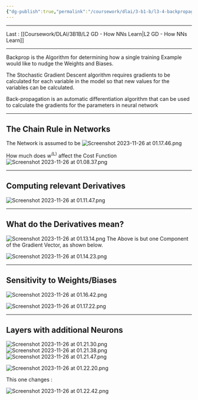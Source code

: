 ```yaml
---
{"dg-publish":true,"permalink":"/coursework/dlai/3-b1-b/l3-4-backpropagation-and-its-calculus/","noteIcon":""}
---
```


---
Last : [[Coursework/DLAI/3B1B/L2 GD - How NNs Learn\|L2 GD - How NNs Learn]]

---
Backprop is the Algorithm for determining how a single training Example would like to nudge the Weights and Biases. 

The Stochastic Gradient Descent algorithm requires gradients to be calculated for each variable in the model so that new values for the variables can be calculated.

Back-propagation is an automatic differentiation algorithm that can be used to calculate the gradients for the parameters in neural network

---
## The Chain Rule in Networks

The Network is assumed to be 
![Screenshot 2023-11-26 at 01.17.46.png](/img/user/Attachments/Screenshot%202023-11-26%20at%2001.17.46.png)

 How much does *w*<sup>(L)</sup> affect the Cost Function
![Screenshot 2023-11-26 at 01.08.37.png](/img/user/Attachments/Screenshot%202023-11-26%20at%2001.08.37.png)

---
## Computing relevant Derivatives

![Screenshot 2023-11-26 at 01.11.47.png](/img/user/Attachments/Screenshot%202023-11-26%20at%2001.11.47.png)


---
## What do the Derivatives mean? 



![Screenshot 2023-11-26 at 01.13.14.png](/img/user/Attachments/Screenshot%202023-11-26%20at%2001.13.14.png)
The Above is but one Component of the Gradient Vector, as shown below. 

![Screenshot 2023-11-26 at 01.14.23.png](/img/user/Attachments/Screenshot%202023-11-26%20at%2001.14.23.png)

---
## Sensitivity to Weights/Biases

![Screenshot 2023-11-26 at 01.16.42.png](/img/user/Attachments/Screenshot%202023-11-26%20at%2001.16.42.png)

![Screenshot 2023-11-26 at 01.17.22.png](/img/user/Attachments/Screenshot%202023-11-26%20at%2001.17.22.png)


---
## Layers with additional Neurons

![Screenshot 2023-11-26 at 01.21.30.png](/img/user/Attachments/Screenshot%202023-11-26%20at%2001.21.30.png)![Screenshot 2023-11-26 at 01.21.38.png](/img/user/Attachments/Screenshot%202023-11-26%20at%2001.21.38.png)![Screenshot 2023-11-26 at 01.21.47.png](/img/user/Attachments/Screenshot%202023-11-26%20at%2001.21.47.png)

![Screenshot 2023-11-26 at 01.22.20.png](/img/user/Attachments/Screenshot%202023-11-26%20at%2001.22.20.png)

This one changes : 

![Screenshot 2023-11-26 at 01.22.42.png](/img/user/Attachments/Screenshot%202023-11-26%20at%2001.22.42.png)
